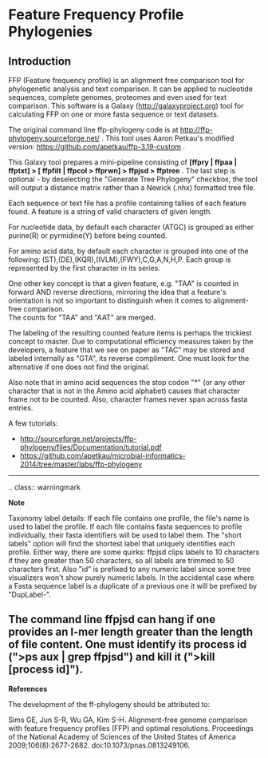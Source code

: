Feature Frequency Profile Phylogenies
=====================================


Introduction
------------

FFP (Feature frequency profile) is an alignment free comparison tool for phylogenetic analysis and text comparison. It can be applied to nucleotide sequences, complete genomes, proteomes and even used for text comparison.  This software is a Galaxy (http://galaxyproject.org) tool for calculating FFP on one or more fasta sequence or text datasets.

The original command line ffp-phylogeny code is at http://ffp-phylogeny.sourceforge.net/ .
This tool uses Aaron Petkau's modified version: https://github.com/apetkau/ffp-3.19-custom .

This Galaxy tool prepares a mini-pipeline consisting of **[ffpry | ffpaa | ffptxt] > [ ffpfilt | ffpcol > ffprwn] > ffpjsd > ffptree**  .  The last step is optional - by deselecting the "Generate Tree Phylogeny" checkbox, the tool will output a distance matrix rather than a Newick (.nhx) formatted tree file.

Each sequence or text file has a profile containing tallies of each feature found.  A feature is a string of valid characters of given length. 

For nucleotide data, by default each character (ATGC) is grouped as either purine(R) or pyrmidine(Y) before being counted.

For amino acid data, by default each character is grouped into one of the following:
(ST),(DE),(KQR),(IVLM),(FWY),C,G,A,N,H,P. Each group is represented by the first character in its series.

One other key concept is that a given feature, e.g. "TAA" is counted in forward 
AND reverse directions, mirroring the idea that a feature&apos;s orientation is not
so important to distinguish when it comes to alignment-free comparison.  
The counts for "TAA" and "AAT" are merged.
 
The labeling of the resulting counted feature items is perhaps the trickiest
concept to master.  Due to computational efficiency measures taken by the 
developers, a feature that we see on paper as "TAC" may be stored and labeled 
internally as "GTA", its reverse compliment.  One must look for the alternative
if one does not find the original. 

Also note that in amino acid sequences the stop codon "*" (or any other character 
that is not in the Amino acid alphabet) causes that character frame not to be
counted.  Also, character frames never span across fasta entries.

A few tutorials:
 * http://sourceforge.net/projects/ffp-phylogeny/files/Documentation/tutorial.pdf
 * https://github.com/apetkau/microbial-informatics-2014/tree/master/labs/ffp-phylogeny

-------

.. class:: warningmark

**Note**

Taxonomy label details: If each file contains one profile, the file's name is used to label the profile.
If each file contains fasta sequences to profile individually, their fasta identifiers will be used to label them.
The "short labels" option will find the shortest label that uniquely identifies each profile.
Either way, there are some quirks: ffpjsd clips labels to 10 characters if they are greater than 50 characters, so all labels are trimmed to 50 characters first.
Also "id" is prefixed to any numeric label since some tree visualizers won't show purely numeric labels.
In the accidental case where a Fasta sequence label is a duplicate of a previous one it will be prefixed by "DupLabel-".

The command line ffpjsd can hang if one provides an l-mer length greater than the length of file content.
One must identify its process id (">ps aux | grep ffpjsd") and kill it (">kill [process id]").
-------

**References**
 
The development of the ff-phylogeny should be attributed to:

Sims GE, Jun S-R, Wu GA, Kim S-H. Alignment-free genome comparison with feature frequency profiles (FFP) and optimal resolutions. Proceedings of the National Academy of Sciences of the United States of America 2009;106(8):2677-2682. doi:10.1073/pnas.0813249106.


